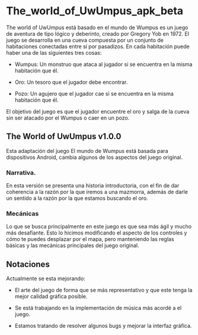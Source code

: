 # The_world_of_UwUmpus_apk_beta
The world of UwUmpus está basado en el mundo de Wumpus es un juego de aventura de tipo lógico y deberinto, creado por Gregory Yob en 1972. El juego se desarrolla en una cueva compuesta por un conjunto de habitaciones conectadas entre sí por pasadizos. En cada habitación puede haber una de las siguientes tres cosas:

* Wumpus: Un monstruo que ataca al jugador si se encuentra en la misma habitación que él.

* Oro: Un tesoro que el jugador debe encontrar.

* Pozo: Un agujero que el jugador cae si se encuentra en la misma habitación que él.

El objetivo del juego es que el jugador encuentre el oro y salga de la cueva sin ser atacado por el Wumpus o caer en un pozo.

## The World of UwUmpus v1.0.0

Esta adaptación del juego El mundo de Wumpus está basada para dispositivos Android, cambia algunos de los aspectos del juego original. 

### Narrativa.
    
En esta versión se presenta una historia introductoria, con el fin de dar coherencia a la razón por la que iremos a una mazmorra, además de darle un sentido a la razón por la que estamos buscando el oro.

### Mecánicas

Lo que se busca principalmente en este juego es que sea más ágil y mucho más desafiante. Esto lo hicimos modificando el aspecto de los controles y cómo te puedes desplazar por el mapa, pero manteniendo las reglas básicas y las mecánicas principales del juego original. 

## Notaciones

Actualmente se esta mejorando:

* El arte del juego de forma que se más representativo y que este tenga la mejor calidad gráfica posible.

* Se está trabajando en la implementación de música más acordé a el juego.

* Estamos tratando de resolver algunos bugs y mejorar la interfaz gráfica.